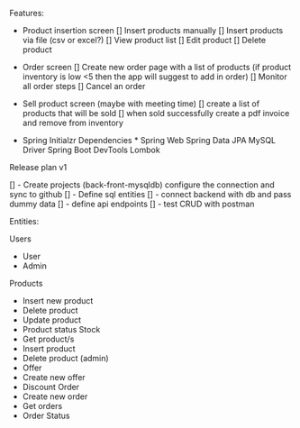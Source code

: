 Features:

- Product insertion screen
  [] Insert products manually
  [] Insert products via file (csv or excel?)
  [] View product list
  [] Edit product
  [] Delete product

- Order screen
  [] Create new order page with a list of products (if product inventory is low <5 then the app will suggest to add in order)
  [] Monitor all order steps
  [] Cancel an order

- Sell product screen (maybe with meeting time)
  [] create a list of products that will be sold
  [] when sold successfully create a pdf invoice and remove from inventory



* Spring Initialzr Dependencies *
Spring Web
Spring Data JPA
MySQL Driver
Spring Boot DevTools
Lombok


















Release plan v1

[] - Create projects (back-front-mysqldb) configure the connection and sync to github
[] - Define sql entities
[] - connect backend with db and pass dummy data
[] - define api endpoints
[] - test CRUD with postman

Entities:

Users

- User
- Admin

Products

- Insert new product
- Delete product
- Update product
- Product status
  Stock
- Get product/s
- Insert product
- Delete product (admin)
- Offer
- Create new offer
- Discount
  Order
- Create new order
- Get orders
- Order Status
